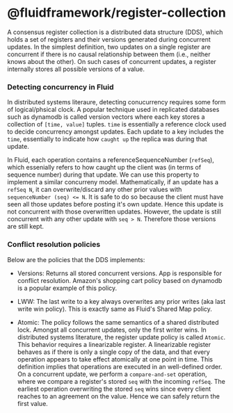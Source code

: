 # @fluidframework/register-collection

 A consensus register collection is a distributed data structure (DDS), which holds a set of registers and their versions generated during concurrent updates. In the simplest definition, two updates on a single register are concurrent if there is no causal relationship between them (i.e., neither knows about the other). On such cases of concurrent updates, a register internally stores all possible versions of a value.

 ### Detecting concurrency in Fluid

 In distributed systems literaure, detecting conucurrency requires some form of logical/phsical clock. A popular technique used in replicated databases such as dynamodb is called version vectors where each key stores a collection of `[time, value]` tuples. `time` is essentially a reference clock used to decide concurrency amongst updates. Each update to a key includes the `time`, essentially to indicate how `caught up` the replica was during that update.

 In Fluid, each operation contains a referenceSequenceNumber (`refSeq`), which essenially refers to how caught up the client was (in terms of sequence number) during that update. We can use this property to implement a similar concurreny model. Mathematically, if an update has a `refSeq N`, it can overwrite/discard any other prior values with `sequenceNumber (seq) <= N`. It is safe to do so because the client must have seen all those updates before posting it's own update. Hence this update is not concurrent with those overwritten updates. However, the update is still concurrent with any other update with `seq > N`. Therefore those versions are still kept.  

 ### Conflict resolution policies

Below are the policies that the DDS implements:

* Versions: Returns all stored concurrent versions. App is responsible for conflict resolution. Amazon's shopping cart policy based on dynamodb is a popular example of this policy.

* LWW: The last write to a key always overwrites any prior writes (aka last write win policy). This is exactly same as Fluid's Shared Map policy.

* Atomic: The policy follows the same semantics of a shared distributed lock. Amongst all concurrent updates, only the first writer wins. In distributed systems literature, the register update policy is called `Atomic`. This behavior requires a linearizable register. A linearizable register behaves as if there is only a single copy of the data, and that every operation appears to take effect atomically at one point in time. This definition implies that operations are executed in an well-defined order. On a concurrent update, we perform a `compare-and-set` operation, where we compare a register's stored `seq` with the incoming `refSeq`. The earliest operation overwriting the stored `seq` wins since every client reaches to an agreement on the value. Hence we can safely return the first value.
